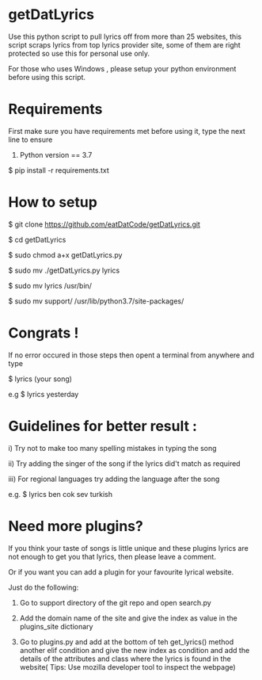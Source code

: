 # getDatLyrics
Use this python script to pull lyrics off from more than 25 websites, this script scraps lyrics from top lyrics provider site, some of them are right protected so use this for personal use only.

For those who uses Windows , please setup your python environment before using this script.

# Requirements
First make sure you have requirements met before using it, type the next line to ensure 
1) Python version == 3.7

$ pip install -r requirements.txt

# How to setup

$ git clone https://github.com/eatDatCode/getDatLyrics.git

$ cd getDatLyrics

$ sudo chmod a+x getDatLyrics.py

$ sudo mv ./getDatLyrics.py lyrics

$ sudo mv lyrics /usr/bin/

$ sudo mv support/ /usr/lib/python3.7/site-packages/

# Congrats !

If no error occured in those steps then opent a terminal from anywhere and type

$ lyrics (your song)

e.g $ lyrics yesterday

# Guidelines for better result :

i) Try not to make too many spelling mistakes in typing the song

ii) Try adding the singer of the song if the lyrics did't match as required

iii) For regional languages try adding the language after the song

e.g. $ lyrics ben cok sev turkish


# Need more plugins?

If you think your taste of songs is little unique and these plugins lyrics are not enough to get you that lyrics,
then please leave a comment.

Or if you want you can add a plugin for your favourite lyrical website.

Just do the following:

1) Go to support directory of the git repo and open search.py

2) Add the domain name of the site and give the index as value in the plugins_site dictionary

3) Go to plugins.py and add at the bottom of teh get_lyrics() method another elif condition and give the new index as condition
and add the details of the attributes and class where the lyrics is found in the website( Tips: Use mozilla developer tool to inspect the webpage)
